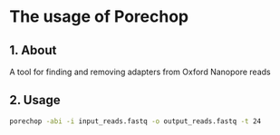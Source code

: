 # The usage of Porechop

## 1. About

A tool for finding and removing adapters from Oxford Nanopore reads

## 2. Usage

```bash
porechop -abi -i input_reads.fastq -o output_reads.fastq -t 24
```